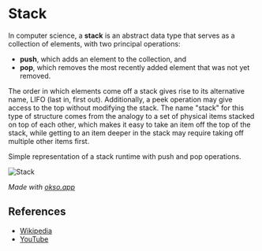 # Stack

In computer science, a **stack** is an abstract data type that serves
as a collection of elements, with two principal operations:

- **push**, which adds an element to the collection, and
- **pop**, which removes the most recently added element that was not yet removed.

The order in which elements come off a stack gives rise to its
alternative name, LIFO (last in, first out). Additionally, a
peek operation may give access to the top without modifying
the stack. The name "stack" for this type of structure comes
from the analogy to a set of physical items stacked on top of
each other, which makes it easy to take an item off the top
of the stack, while getting to an item deeper in the stack
may require taking off multiple other items first.

Simple representation of a stack runtime with push and pop operations.

![Stack](./images/stack.jpeg)

_Made with [okso.app](https://okso.app)_

## References

- [Wikipedia](<https://en.wikipedia.org/wiki/Stack_(abstract_data_type)>)
- [YouTube](https://www.youtube.com/watch?v=wjI1WNcIntg&list=PLLXdhg_r2hKA7DPDsunoDZ-Z769jWn4R8&index=3&)
